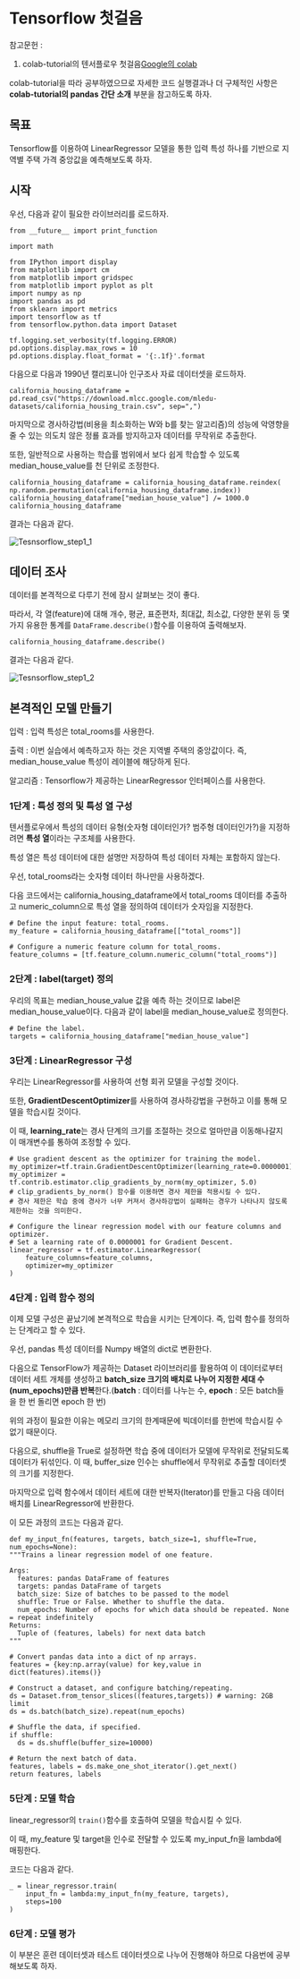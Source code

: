 # Tensorflow 첫걸음

참고문헌 : 
1. colab-tutorial의 텐서플로우 첫걸음[Google의 colab](https://colab.research.google.com)

colab-tutorial을 따라 공부하였으므로 자세한 코드 실행결과나 더 구체적인 사항은 **colab-tutorial의 pandas 간단 소개** 부분을 참고하도록 하자.

## 목표

Tensorflow를 이용하여 LinearRegressor 모델을 통한 입력 특성 하나를 기반으로 지역별 주택 가격 중앙값을 예측해보도록 하자.

## 시작

우선, 다음과 같이 필요한 라이브러리를 로드하자.

    from __future__ import print_function

    import math

    from IPython import display
    from matplotlib import cm
    from matplotlib import gridspec
    from matplotlib import pyplot as plt
    import numpy as np
    import pandas as pd
    from sklearn import metrics
    import tensorflow as tf
    from tensorflow.python.data import Dataset

    tf.logging.set_verbosity(tf.logging.ERROR)
    pd.options.display.max_rows = 10
    pd.options.display.float_format = '{:.1f}'.format

다음으로 다음과 1990년 캘리포니아 인구조사 자료 데이터셋을 로드하자.

    california_housing_dataframe = pd.read_csv("https://download.mlcc.google.com/mledu-datasets/california_housing_train.csv", sep=",")

마지막으로 경사하강법(비용을 최소화하는 W와 b를 찾는 알고리즘)의 성능에 악영향을 줄 수 있는 의도치 않은 정룔 효과를 방지하고자 데이터를 무작위로 추출한다.

또한, 일반적으로 사용하는 학습률 범위에서 보다 쉽게 학습할 수 있도록 median_house_value를 천 단위로 조정한다.

    california_housing_dataframe = california_housing_dataframe.reindex(
    np.random.permutation(california_housing_dataframe.index))
    california_housing_dataframe["median_house_value"] /= 1000.0
    california_housing_dataframe

결과는 다음과 같다.

![Tesnsorflow_step1_1](https://github.com/Se-Hun/DeepLearningStudy/blob/master/programmingStudy/png/Tesnsorflow_step1_1.PNG)

## 데이터 조사

데이터를 본격적으로 다루기 전에 잠시 살펴보는 것이 좋다.

따라서, 각 열(feature)에 대해 개수, 평균, 표준편차, 최대값, 최소값, 다양한 분위 등 몇 가지 유용한 통계를 `DataFrame.describe()`함수를 이용하여 출력해보자.

    california_housing_dataframe.describe()

결과는 다음과 같다.

![Tesnsorflow_step1_2](https://github.com/Se-Hun/DeepLearningStudy/blob/master/programmingStudy/png/Tesnsorflow_step1_2.PNG)

## 본격적인 모델 만들기

입력 : 입력 특성은 total_rooms를 사용한다.

출력 : 이번 실습에서 예측하고자 하는 것은 지역별 주택의 중앙값이다. 즉, median_house_value 특성이 레이블에 해당하게 된다.

알고리즘 : Tensorflow가 제공하는 LinearRegressor 인터페이스를 사용한다.

### 1단계 : 특성 정의 및 특성 열 구성

텐서플로우에서 특성의 데이터 유형(숫자형 데이터인가? 범주형 데이터인가?)을 지정하려면 **특성 열**이라는 구조체를 사용한다.

특성 열은 특성 데이터에 대한 설명만 저장하여 특성 데이터 자체는 포함하지 않는다.

우선, total_rooms라는 숫자형 데이터 하나만을 사용하겠다.

다음 코드에서는 california_housing_dataframe에서 total_rooms 데이터를 추출하고 numeric_column으로 특성 열을 정의하여 데이터가 숫자임을 지정한다.

    # Define the input feature: total_rooms.
    my_feature = california_housing_dataframe[["total_rooms"]]

    # Configure a numeric feature column for total_rooms.
    feature_columns = [tf.feature_column.numeric_column("total_rooms")]

### 2단계 : label(target) 정의

우리의 목표는 median_house_value 값을 예측 하는 것이므로 label은 median_house_value이다. 다음과 같이 label을 median_house_value로 정의한다.

    # Define the label.
    targets = california_housing_dataframe["median_house_value"]

### 3단계 : LinearRegressor 구성

우리는 LinearRegressor를 사용하여 선형 회귀 모델을 구성할 것이다.

또한, **GradientDescentOptimizer**를 사용하여 경사하강법을 구현하고 이를 통해 모델을 학습시킬 것이다.

이 때, **learning_rate**는 경사 단계의 크기를 조절하는 것으로 얼마만큼 이동해나갈지 이 매개변수를 통하여 조정할 수 있다.

    # Use gradient descent as the optimizer for training the model.
    my_optimizer=tf.train.GradientDescentOptimizer(learning_rate=0.0000001)
    my_optimizer = tf.contrib.estimator.clip_gradients_by_norm(my_optimizer, 5.0)
    # clip_gradients_by_norm() 함수를 이용하면 경사 제한을 적용시킬 수 있다.
    # 경사 제한은 학습 중에 경사가 너무 커져서 경사하강법이 실패하는 경우가 나타나지 않도록 제한하는 것을 의미한다.

    # Configure the linear regression model with our feature columns and optimizer.
    # Set a learning rate of 0.0000001 for Gradient Descent.
    linear_regressor = tf.estimator.LinearRegressor(
        feature_columns=feature_columns,
        optimizer=my_optimizer
    )

### 4단계 : 입력 함수 정의

이제 모델 구성은 끝났기에 본격적으로 학습을 시키는 단계이다. 즉, 입력 함수를 정의하는 단계라고 할 수 있다.

우선, pandas 특성 데이터를 Numpy 배열의 dict로 변환한다.

다음으로 TensorFlow가 제공하는 Dataset 라이브러리를 활용하여 이 데이터로부터 데이터 세트 개체를 생성하고 **batch_size 크기의 배치로 나누어 지정한 세대 수(num_epochs)만큼 반복**한다.(**batch** : 데이터를 나누는 수, **epoch** : 모든 batch들을 한 번 돌리면 epoch 한 번)

위의 과정이 필요한 이유는 메모리 크기의 한계때문에 빅데이터를 한번에 학습시킬 수 없기 때문이다.

다음으로, shuffle을 True로 설정하면 학습 중에 데이터가 모델에 무작위로 전달되도록 데이터가 뒤섞인다. 이 때, buffer_size 인수는 shuffle에서 무작위로 추출할 데이터셋의 크기를 지정한다.

마지막으로 입력 함수에서 데이터 세트에 대한 반복자(Iterator)를 만들고 다음 데이터 배치를 LinearRegressor에 반환한다.

이 모든 과정의 코드는 다음과 같다.

    def my_input_fn(features, targets, batch_size=1, shuffle=True, num_epochs=None):
    """Trains a linear regression model of one feature.
    
    Args:
      features: pandas DataFrame of features
      targets: pandas DataFrame of targets
      batch_size: Size of batches to be passed to the model
      shuffle: True or False. Whether to shuffle the data.
      num_epochs: Number of epochs for which data should be repeated. None = repeat indefinitely
    Returns:
      Tuple of (features, labels) for next data batch
    """
  
    # Convert pandas data into a dict of np arrays.
    features = {key:np.array(value) for key,value in dict(features).items()}                                           
 
    # Construct a dataset, and configure batching/repeating.
    ds = Dataset.from_tensor_slices((features,targets)) # warning: 2GB limit
    ds = ds.batch(batch_size).repeat(num_epochs)
    
    # Shuffle the data, if specified.
    if shuffle:
      ds = ds.shuffle(buffer_size=10000)
    
    # Return the next batch of data.
    features, labels = ds.make_one_shot_iterator().get_next()
    return features, labels

### 5단계 : 모델 학습

linear_regressor의 `train()`함수를 호출하여 모델을 학습시킬 수 있다.

이 때, my_feature 및 target을 인수로 전달할 수 있도록 my_input_fn을 lambda에 매핑한다.

코드는 다음과 같다.

    _ = linear_regressor.train(
        input_fn = lambda:my_input_fn(my_feature, targets),
        steps=100
    )

### 6단계 : 모델 평가

이 부분은 훈련 데이터셋과 테스트 데이터셋으로 나누어 진행해야 하므로 다음번에 공부해보도록 하자.